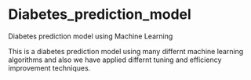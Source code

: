 # Diabetes_prediction_model
Diabetes prediction model using Machine Learning

This is a diabetes prediction model using many differnt machine learning algorithms and also we have applied differnt tuning and efficiency improvement techniques.

